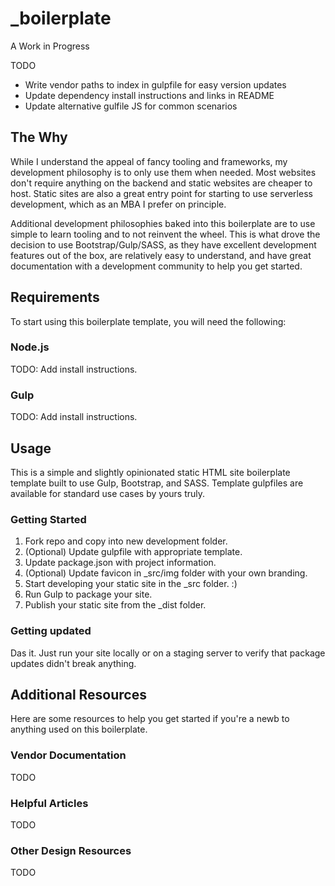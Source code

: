 # _boilerplate

A Work in Progress

TODO

* Write vendor paths to index in gulpfile for easy version updates
* Update dependency install instructions and links in README
* Update alternative gulfile JS for common scenarios

## The Why

While I understand the appeal of fancy tooling and frameworks, my development philosophy is to only use them when needed. Most websites don't require anything on the backend and static websites are cheaper to host. Static sites are also a great entry point for starting to use serverless development, which as an MBA I prefer on principle.

Additional development philosophies baked into this boilerplate are to use simple to learn tooling and to not reinvent the wheel. This is what drove the decision to use Bootstrap/Gulp/SASS, as they have excellent development features out of the box, are relatively easy to understand, and have great documentation with a development community to help you get started.

## Requirements

To start using this boilerplate template, you will need the following:

### Node.js

TODO: Add install instructions.

### Gulp

TODO: Add install instructions.

## Usage

This is a simple and slightly opinionated static HTML site boilerplate template built to use Gulp, Bootstrap, and SASS. Template gulpfiles are available for standard use cases by yours truly.

### Getting Started

1. Fork repo and copy into new development folder.
2. (Optional) Update gulpfile with appropriate template.
3. Update package.json with project information.
4. (Optional) Update favicon in _src/img folder with your own branding.
5. Start developing your static site in the _src folder. :)
6. Run Gulp to package your site.
7. Publish your static site from the _dist folder.

### Getting updated

Das it.
Just run your site locally or on a staging server to verify that package updates didn't break anything.

## Additional Resources

Here are some resources to help you get started if you're a newb to anything used on this boilerplate.

### Vendor Documentation

TODO

### Helpful Articles

TODO

### Other Design Resources

TODO
